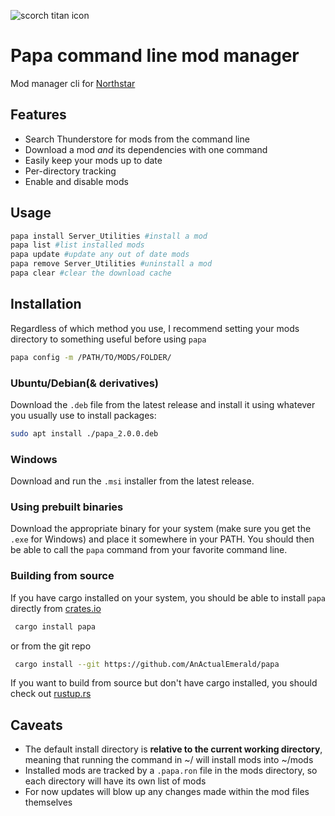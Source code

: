 ![scorch titan icon](https://static.wikia.nocookie.net/titanfall/images/d/d5/ScorchIcon.png)

# Papa command line mod manager
Mod manager cli for [Northstar](https://github.com/R2Northstar/Northstar)

## Features
- Search Thunderstore for mods from the command line
- Download a mod *and* its dependencies with one command
- Easily keep your mods up to date
- Per-directory tracking
- Enable and disable mods 

## Usage

```bash
papa install Server_Utilities #install a mod
papa list #list installed mods
papa update #update any out of date mods
papa remove Server_Utilities #uninstall a mod
papa clear #clear the download cache
```

## Installation
Regardless of which method you use, I recommend setting your mods directory to something useful before using `papa`
```bash
papa config -m /PATH/TO/MODS/FOLDER/
```

### Ubuntu/Debian(& derivatives)
Download the `.deb` file from the latest release and install it using whatever you usually use to install packages:
```bash
sudo apt install ./papa_2.0.0.deb
```

### Windows
Download and run the `.msi` installer from the latest release.

### Using prebuilt binaries
Download the appropriate binary for your system (make sure you get the `.exe` for Windows) and place it somewhere in your PATH. You should then be able to call the `papa` command from your favorite command line.

### Building from source
If you have cargo installed on your system, you should be able to install `papa` directly from [crates.io](https://crates.io)
```bash
 cargo install papa
```
or from the git repo
```bash
 cargo install --git https://github.com/AnActualEmerald/papa
```
If you want to build from source but don't have cargo installed, you should check out [rustup.rs](https://rustup.rs)

## Caveats 
- The default install directory is **relative to the current working directory**, meaning that running the command in ~/ will install mods into ~/mods
- Installed mods are tracked by a `.papa.ron` file in the mods directory, so each directory will have its own list of mods
- For now updates will blow up any changes made within the mod files themselves
